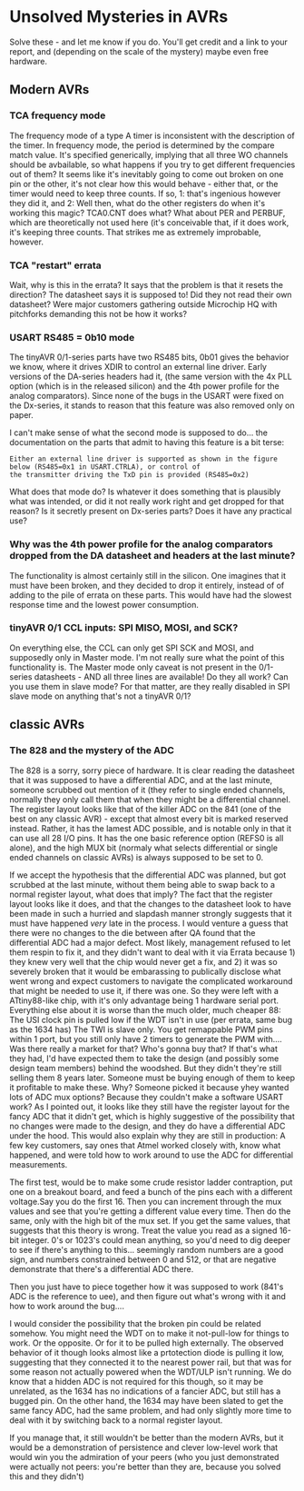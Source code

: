 # Unsolved Mysteries in AVRs
Solve these - and let me know if you do. You'll get credit and a link to your report, and (depending on the scale of the mystery) maybe even free hardware. 

## Modern AVRs

### TCA frequency mode
The frequency mode of a type A timer is inconsistent with the description of the timer. 
In frequency mode, the period is determined by the compare match value. It's specified generically, implying that all three WO channels should be avbailable, so what happens if you try to get different frequencies out of them? It seems like it's inevitably going to come out broken on one pin or the other, it's not clear how this would behave - either that, or the timer would need to keep three counts. If so, 1: that's ingenious however they did it, and 2: Well then, what do the other registers do when it's working this magic? TCA0.CNT does what? What about PER and PERBUF, which are theoretically not used here (it's conceivable that, if it does work, it's keeping three counts. That strikes me as extremely improbable, however. 

### TCA "restart" errata
Wait, why is this in the errata? It says that the problem is that it resets the direction? The datasheet says it is supposed to! Did they not read their own datasheet? Were major customers gathering outside Microchip HQ with pitchforks demanding this not be how it works? 

### USART RS485 = 0b10 mode
The tinyAVR 0/1-series parts have two RS485 bits, 0b01 gives the behavior we know, where it drives XDIR to control an external line driver. Early versions of the DA-series headers had it, (the same version with the 4x PLL option (which is in the released silicon) and the 4th power profile for the analog comparators). Since none of the bugs in the USART were fixed on the Dx-series, it stands to reason that this feature was also removed only on paper. 

I can't make sense of what the second mode is supposed to do... the documentation on the parts that admit to having this feature is a bit terse:
```
Either an external line driver is supported as shown in the figure below (RS485=0x1 in USART.CTRLA), or control of
the transmitter driving the TxD pin is provided (RS485=0x2)
```
What does that mode do? Is whatever it does something that is plausibly what was intended, or did it not really work right and get dropped for that reason? Is it secretly present on Dx-series parts? Does it have any practical use?

### Why was the 4th power profile for the analog comparators dropped from the DA datasheet and headers at the last minute? 
The functionality is almost certainly still in the silicon. One imagines that it must have been broken, and they decided to drop it entirely, instead of of adding to the pile of errata on these parts. This would have had the slowest response time and the lowest power consumption. 

### tinyAVR 0/1 CCL inputs: SPI MISO, MOSI, and SCK?
On everything else, the CCL can only get SPI SCK and MOSI, and supposedly only in Master mode. I'm not really sure what the point of this functionality is. The Master mode only caveat is not present in the 0/1-series datasheets - AND all three lines are available! Do they all work? Can you use them in slave mode? For that matter, are they really disabled in SPI slave mode on anything that's not a tinyAVR 0/1?

## classic AVRs

### The 828 and the mystery of the ADC
The 828 is a sorry, sorry piece of hardware. It is clear reading the datasheet that it was supposed to have a differential ADC, and at the last minute, someone scrubbed out mention of it (they refer to single ended channels, normally they only call them that when they might be a differential channel. The register layout looks like that of the killer ADC on the 841 (one of the best on any classic AVR) - except that almost every bit is marked reserved instead. Rather, it has the lamest ADC possible, and is notable only in that it can use all 28 I/O pins. It has the one basic reference option (REFS0 is all alone), and the high MUX bit (normaly what selects differential or single ended channels on classic AVRs) is always supposed to be set to 0. 

If we accept the hypothesis that the differential ADC was planned, but got scrubbed at the last minute, without them being able to swap back to a normal register layout, what does that imply? 
The fact that the register layout looks like it does, and that the changes to the datasheet look to have been made in such a hurried and slapdash manner strongly suggests that it must have happened *very* late in the process. I would venture a guess that there were no changes to the die between after QA found that the differential ADC had a major defect. Most likely, management refused to let them respin to fix it, and they didn't want to deal with it via Errata because 1) they knew very well that the chip would never get a fix, and 2) it was so severely broken that it would be embarassing to publically disclose what went wrong and expect customers to navigate the complicated workaround that might be needed to use it, if there was one. 
So they were left with a ATtiny88-like chip, with it's only advantage being 1 hardware serial port. Everything else about it is worse than the much older, much cheaper 88: The USI clock pin is pulled low if the WDT isn't in use (per errata, same bug as the 1634 has) The TWI is slave only. You get remappable PWM pins within 1 port, but you still only have 2 timers to generate the PWM with.... Was there really a market for that? Who's gonna buy that? If that's what they had, I'd have expected them to take the design (and possibly some design team members) behind the woodshed. But they didn't they're still selling them 8 years later. Someone must be buying enough of them to keep it profitable to make these. Why? Someone picked it because yhey wanted lots of ADC mux options? Because they couldn't make a software USART work? 
As I pointed out, it looks like they still have the register layout for the fancy ADC that it didn't get, which is highly suggestive of the possibility that no changes were made to the design, and they do have a differential ADC under the hood. This would also explain why they are still in production: A few key customers, say ones that Atmel worked closely with, know what happened, and were told how to work around to use the ADC for differential measurements. 

The first test, would be to make some crude resistor ladder contraption, put one on a breakout board, and feed a bunch of the pins each with a different voltage.Say you do the first 16. Then you can increment through the mux values and see that you're getting a different value every time. 
Then do the same, only with the high bit of the mux set. If you get the same values, that suggests that this theory is wrong.
Treat the value you read as a signed 16-bit integer. 0's or 1023's could mean anything, so you'd need to dig deeper to see if there's anything to this... seemingly random numbers are a good sign, and numbers constrained between 0 and 512, or that are negative demonstrate that there's a differential ADC there. 

Then you just have to piece together how it was supposed to work (841's ADC is the reference to uee), and then figure out what's wrong with it and how to work around the bug.... 

I would consider the possibility that the broken pin could be related somehow. You might need the WDT on to make it not-pull-low for things to work. Or the opposite. Or for it to be pulled high externally. The observed behavior of it though looks almost like a prtotection diode is pulling it low, suggesting that they connected it to the nearest power rail, but that was for some reason not actually powered when the WDT/ULP isn't running. We do know that a hidden ADC is not required for this though, so it may be unrelated, as the 1634 has no indications of a fancier ADC, but still has a bugged pin. On the other hand, the 1634 may have been slated to get the same fancy ADC, had the same problem, and had only slightly more time to deal with it by switching back to a normal register layout.


If you manage that, it still wouldn't be better than the modern AVRs, but it would be a demonstration of persistence and clever low-level work that would win you the admiration of your peers (who you just demonstrated were actually not peers: you're better than they are, because you solved this and they didn't)

